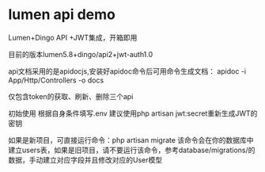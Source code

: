 # lumen api demo
Lumen+Dingo API +JWT集成，开箱即用


目前的版本lumen5.8+dingo/api2+jwt-auth1.0

api文档采用的是apidocjs,安装好apidoc命令后可用命令生成文档： apidoc -i App/Http/Controllers -o docs

仅包含token的获取、刷新、删除三个api

初始使用
根据自身条件填写.env
建议使用php artisan jwt:secret重新生成JWT的密钥

如果是新项目，可直接运行命令：php artisan migrate
该命令会在你的数据库中建立users表，如果是旧项目，请不要运行该命令，参考database/migrations/的数据，手动建立对应字段并且修改对应的User模型

